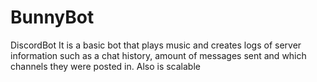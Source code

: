 # BunnyBot
DiscordBot
It is a basic bot that plays music and creates logs of server information such as a chat history, 
amount of messages sent and which channels they were posted in. Also is scalable
